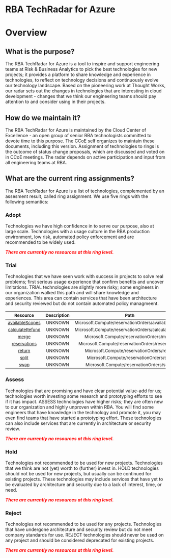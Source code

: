 
RBA TechRadar for Azure
=======================

# Overview

## What is the purpose?


The RBA TechRadar for Azure is a tool to inspire and support engineering teams at Risk & Business Analytics to pick the best technologies for new projects; it provides a platform to share knowledge and experience in technologies, to reflect on technology decisions and continuously evolve our technology landscape.  Based on the pioneering work at Thought Works, our radar sets out the changes in technologies that are interesting in cloud development - changes that we think our engineering teams should pay attention to and consider using in their projects.
## How do we maintain it?


The RBA TechRadar for Azure is maintained by the Cloud Center of Excellence - an open group of senior RBA technologists committed to devote time to this purpose.  The CCoE self organizes to maintain these documents, including this version.  Assignment of technologies to rings is the outcome of status change proposals, which are discussed and voted on in CCoE meetings.  The radar depends on active participation and input from all engineering teams at RBA.
## What are the current ring assignments?


The RBA TechRadar for Azure is a list of technologies, complemented by an assesment result, called ring assignment.  We use five rings with the following semantics:
### Adopt


Technologies we have high confidence in to serve our purpose, also at large scale.  Technologies with a usage culture in the RBA production environment, low risk, automated policy enforcement and are recommended to be widely used.  
  
***<font color="red"> There are currently no resources at this ring level. </font>***
### Trial


Technologies that we have seen work with success in projects to solve real problems;  first serious usage experience that confirm benefits and uncover limitations.  TRIAL technologies are slightly more risky; some engineers in our organization walked this path and will share knowledge and experiences.  This area can contain services that have been architecture and security reviewed but do not contain automated policy managmeent.  

|<sub>Resource</sub>|<sub>Description</sub>|<sub>Path</sub>|<sub>Status</sub>|
| :---: | :---: | :---: | :---: |
|<sub>[availableScopes](https://github.com/openrba/python-azure-techradar/tree/master/Microsoft.Compute/reservationOrders/availableScopes)</sub>|<sub>UNKNOWN</sub>|<sub>Microsoft.Compute/reservationOrders/availableScopes</sub>|<sub>TRIAL</sub>|
|<sub>[calculateRefund](https://github.com/openrba/python-azure-techradar/tree/master/Microsoft.Compute/reservationOrders/calculateRefund)</sub>|<sub>UNKNOWN</sub>|<sub>Microsoft.Compute/reservationOrders/calculateRefund</sub>|<sub>TRIAL</sub>|
|<sub>[merge](https://github.com/openrba/python-azure-techradar/tree/master/Microsoft.Compute/reservationOrders/merge)</sub>|<sub>UNKNOWN</sub>|<sub>Microsoft.Compute/reservationOrders/merge</sub>|<sub>TRIAL</sub>|
|<sub>[reservations](https://github.com/openrba/python-azure-techradar/tree/master/Microsoft.Compute/reservationOrders/reservations)</sub>|<sub>UNKNOWN</sub>|<sub>Microsoft.Compute/reservationOrders/reservations</sub>|<sub>TRIAL</sub>|
|<sub>[return](https://github.com/openrba/python-azure-techradar/tree/master/Microsoft.Compute/reservationOrders/return)</sub>|<sub>UNKNOWN</sub>|<sub>Microsoft.Compute/reservationOrders/return</sub>|<sub>TRIAL</sub>|
|<sub>[split](https://github.com/openrba/python-azure-techradar/tree/master/Microsoft.Compute/reservationOrders/split)</sub>|<sub>UNKNOWN</sub>|<sub>Microsoft.Compute/reservationOrders/split</sub>|<sub>TRIAL</sub>|
|<sub>[swap](https://github.com/openrba/python-azure-techradar/tree/master/Microsoft.Compute/reservationOrders/swap)</sub>|<sub>UNKNOWN</sub>|<sub>Microsoft.Compute/reservationOrders/swap</sub>|<sub>TRIAL</sub>|

### Assess


Technologies that are promising and have clear potential value-add for us; technologies worth investing some research and prototyping efforts to see if it has impact.  ASSESS technologies have higher risks;  they are often new to our organization and highly unproven within RBA.  You will find some engineers that have knowledge in the technology and promote it, you may even find teams that have started a prototyping effort.  These technologies can also include services that are currently in architecture or security review.  
  
***<font color="red"> There are currently no resources at this ring level. </font>***
### Hold


Technologies not recommended to be used for new projects. Technologies that we think are not (yet) worth to (further) invest in.  HOLD technologies should not be used for new projects, but usually can be continued for existing projects.  These technologies may include services that have yet to be evaluated by architecture and security due to a lack of interest, time, or need.  
  
***<font color="red"> There are currently no resources at this ring level. </font>***
### Reject


Technologies not recommended to be used for any projects. Technologies that have undergone architecture and security review but do not meet company standards for use.  REJECT technologies should never be used on any project and should be considered deprecated for existing projects.  
  
***<font color="red"> There are currently no resources at this ring level. </font>***